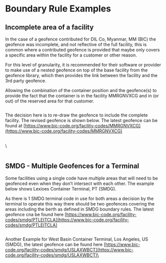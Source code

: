 # Boundary Rule Examples

## Incomplete area of a facility

In the case of a geofence contributed for DIL Co, Myanmar, MM (BIC) the geofence was incomplete, and not reflective of the full facility, this is common where a contributed geofence is provided that maybe only covers a specific area within the facility for a customer or other reason.

For this level of granularity, it is recommended for their software or provider to make use of a nested geofence on top of the base facility from the geofence library, which then provides the link between the facility and the 3rd party geofence. &#x20;

Allowing the combination of the container position and the geofence(s) to provide the fact that the container is in the facility MMRGNVXCG and in (or out) of the reserved area for that customer. &#x20;

<figure><img src="https://lh7-us.googleusercontent.com/XkMTLZfnqIPESnQ3y8PEGI8GHvwTndClOcUcv0VgGzf6G6NiLLQ4mWVNdYDxmOzVhFIZo_vBwCowOodTex_-EsHvGCWpamuIaROewfHUFq3BtD2UN_DDndZR946Ij4BMYy-Fm5i0vbjozMc16TSkUg" alt=""><figcaption></figcaption></figure>

The decision here is to re-draw the geofence to include the complete facility. The revised geofence is shown below.  The latest geofence can be found at [https://www.bic-code.org/facility-codes/MMRGNVXCG](https://www.bic-code.org/facility-codes/MMRGNVXCG)

\
\


<figure><img src="https://lh7-us.googleusercontent.com/Xx6kjCJy2TI7TPfrUa04xN5ER97nAeggGBnm3Rl9ewELQ3F1-UecIaXEkOx0Qtyaap-K3nGl66t2AeUOGMQR5Q9Cxrs94Pbs31Cnch4JuwMHPi9EDh-qe_2HFBFCDxQFbO8gvmZG0r4A1GknWQRmHQ" alt=""><figcaption></figcaption></figure>

## SMDG - Multiple Geofences for a Terminal

Some facilities using a single code have multiple areas that will need to be geofenced even when they don’t intersect with each other.  The example below shows Lexioes Container Terminal, PT (SMDG).

As there is 1 SMDG terminal code in use for both areas a decision by the terminal to operate this way there should be two geofences covering the areas including the berth as defined in SMDG boundary rules.  The latest geofence cna be found here [https://www.bic-code.org/facility-codes/smdg/PTLEITCLA](https://www.bic-code.org/facility-codes/smdg/PTLEITCLA)

<figure><img src="https://lh7-us.googleusercontent.com/YgQ26XQe8UdNi2I5j0SfMPVg1RtYMj0uzDhh1fX4s5FRprLJUI-cIPFWL9j4lOul_737oFwSr-ldqaOPadur7uttjmGn-MmKV0smZZEUENYtdyGGznL_YQuKilDO64WsJODdXu49qDeP19JKz6lJVw" alt=""><figcaption></figcaption></figure>

Another Example for West Basin Container Terminal, Los Angeles, US (SMDG), the latest geofence can be found here [https://www.bic-code.org/facility-codes/smdg/USLAXWBCT](https://www.bic-code.org/facility-codes/smdg/USLAXWBCT)\


<figure><img src="https://lh7-us.googleusercontent.com/72k08MxPtQsX0Z9YwmSZREFp83SL7sJPD-Y18D0Hreb42IZBbp5pJkG0iLe8dbtpZwDqcXJASnrKR6UdbpfYZOHd_mpbUpNq6dusfyRROPZVtsN4wnr99bknmXZtA04NAPxibTBavefWQ7t0AELWmA" alt=""><figcaption></figcaption></figure>
